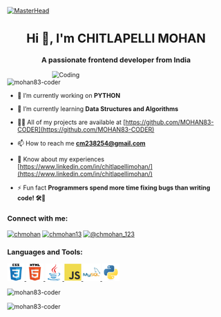 [![MasterHead](https://user-images.githubusercontent.com/80781196/190216139-7697aa5a-c9a0-4bd6-80bf-3aca76a2e1c8.gif)](https://MOHAN83-CODER.io)
<h1 align="center">Hi 👋, I'm CHITLAPELLI MOHAN</h1>
<h3 align="center">A passionate frontend developer from India</h3>
<img align="right" alt="Coding" width="400" src="https://cdn.dribbble.com/users/1162077/screenshots/3848914/programmer.gif">

<p align="left"> <img src="https://komarev.com/ghpvc/?username=mohan83-coder&label=Profile%20views&color=0e75b6&style=flat" alt="mohan83-coder" /> </p>

- 🔭 I’m currently working on **PYTHON**

- 🌱 I’m currently learning **Data Structures and Algorithms**

- 👨‍💻 All of my projects are available at [https://github.com/MOHAN83-CODER](https://github.com/MOHAN83-CODER)

- 📫 How to reach me **cm238254@gmail.com**

- 📄 Know about my experiences [https://www.linkedin.com/in/chitlapellimohan/](https://www.linkedin.com/in/chitlapellimohan/)

- ⚡ Fun fact **Programmers spend more time fixing bugs than writing code! 🛠️🐛**

<h3 align="left">Connect with me:</h3>
<p align="left">
<a href="https://linkedin.com/in/chmohan" target="blank"><img align="center" src="https://raw.githubusercontent.com/rahuldkjain/github-profile-readme-generator/master/src/images/icons/Social/linked-in-alt.svg" alt="chmohan" height="30" width="40" /></a>
<a href="https://instagram.com/chmohan13" target="blank"><img align="center" src="https://raw.githubusercontent.com/rahuldkjain/github-profile-readme-generator/master/src/images/icons/Social/instagram.svg" alt="chmohan13" height="30" width="40" /></a>
<a href="https://www.hackerrank.com/@chmohan_123" target="blank"><img align="center" src="https://raw.githubusercontent.com/rahuldkjain/github-profile-readme-generator/master/src/images/icons/Social/hackerrank.svg" alt="@chmohan_123" height="30" width="40" /></a>
</p>

<h3 align="left">Languages and Tools:</h3>
<p align="left"> <a href="https://www.w3schools.com/css/" target="_blank" rel="noreferrer"> <img src="https://raw.githubusercontent.com/devicons/devicon/master/icons/css3/css3-original-wordmark.svg" alt="css3" width="40" height="40"/> </a> <a href="https://www.w3.org/html/" target="_blank" rel="noreferrer"> <img src="https://raw.githubusercontent.com/devicons/devicon/master/icons/html5/html5-original-wordmark.svg" alt="html5" width="40" height="40"/> </a> <a href="https://www.java.com" target="_blank" rel="noreferrer"> <img src="https://raw.githubusercontent.com/devicons/devicon/master/icons/java/java-original.svg" alt="java" width="40" height="40"/> </a> <a href="https://developer.mozilla.org/en-US/docs/Web/JavaScript" target="_blank" rel="noreferrer"> <img src="https://raw.githubusercontent.com/devicons/devicon/master/icons/javascript/javascript-original.svg" alt="javascript" width="40" height="40"/> </a> <a href="https://www.mysql.com/" target="_blank" rel="noreferrer"> <img src="https://raw.githubusercontent.com/devicons/devicon/master/icons/mysql/mysql-original-wordmark.svg" alt="mysql" width="40" height="40"/> </a> <a href="https://www.python.org" target="_blank" rel="noreferrer"> <img src="https://raw.githubusercontent.com/devicons/devicon/master/icons/python/python-original.svg" alt="python" width="40" height="40"/> </a> </p>

<p><img align="center" src="https://github-readme-stats.vercel.app/api/top-langs?username=mohan83-coder&show_icons=true&locale=en&layout=compact" alt="mohan83-coder" /></p>

<p><img align="center" src="https://github-readme-streak-stats.herokuapp.com/?user=mohan83-coder&" alt="mohan83-coder" /></p>
